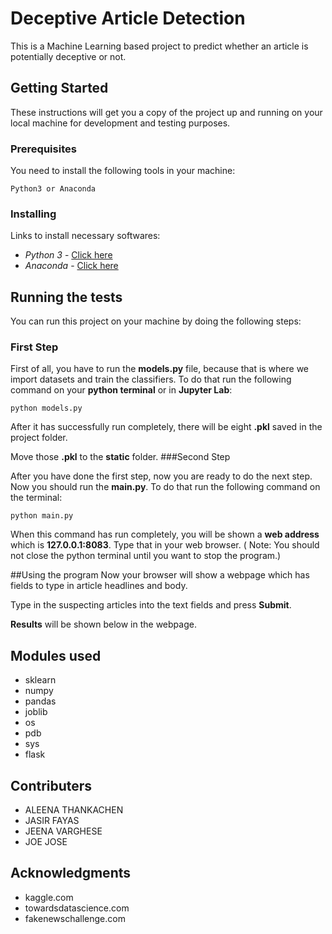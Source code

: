 # Deceptive Article Detection

This is a Machine Learning based project to predict whether an article is potentially deceptive or not.

## Getting Started

These instructions will get you a copy of the project up and running on your local machine for development and testing purposes.
### Prerequisites

You need to install the following tools in your machine:

```
Python3 or Anaconda
```

### Installing

Links to install necessary softwares:

* *Python 3* - [Click here](https://www.python.org/downloads/)
* *Anaconda* - [Click here](https://www.anaconda.com/distribution/)

## Running the tests

You can run this project on your machine by doing the following steps:

### First Step

First of all, you have to run the **models.py** file, because that is where  we import datasets and train the classifiers.
To do that run the following command on your **python terminal** or in **Jupyter Lab**:
```
python models.py
```
After it has successfully run completely, there will be eight **.pkl** saved in the project folder.

Move those **.pkl** to the **static** folder.
###Second Step

After you have done the first step, now you are ready to do the next step.
Now you should run the **main.py**. To do that run the following command on the terminal:
```
python main.py
```
When this command has run completely, you will be shown a **web address** which is **127.0.0.1:8083**. Type that in your web browser. 
( Note: You should not close the python terminal until you want to stop the program.)

##Using the program
Now your browser will show a webpage which has fields to type in article headlines and body.

Type in the suspecting articles into the text fields and press **Submit**. 

**Results** will be shown below in the webpage.


## Modules used

 - sklearn
 - numpy
 - pandas
 - joblib
 - os
 - pdb
 - sys
 - flask

## Contributers

 - ALEENA THANKACHEN
 - JASIR FAYAS
 - JEENA VARGHESE
 - JOE JOSE

## Acknowledgments

* kaggle.com
* towardsdatascience.com
* fakenewschallenge.com
